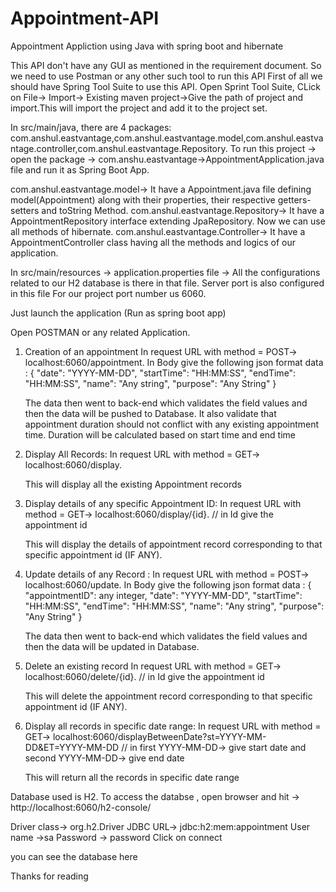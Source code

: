 # Appointment-API

Appointment Appliction using Java with spring boot and hibernate

This API don't have any GUI as mentioned in the requirement document. So we need to use Postman or any other such tool to run this API
First of all we should have Spring Tool Suite to use this API. 
Open Sprint Tool Suite, CLick on File-> Import-> Existing maven project->Give the path of project and import.This will import the project and add it to the project set.

In src/main/java, there are 4 packages: com.anshul.eastvantage,com.anshul.eastvantage.model,com.anshul.eastvantage.controller,com.anshul.eastvantage.Repository.
To run this project -> open the package -> com.anshu.eastvantage->AppointmentApplication.java file and run it as Spring Boot App.

com.anshul.eastvantage.model-> It have a Appointment.java file defining model(Appointment) along with their properties, their respective getters-setters and toString Method.
com.anshul.eastvantage.Repository-> It have a AppointmentRepository interface extending JpaRepository. Now we can use all methods of hibernate. 
com.anshul.eastvantage.Controller-> It have a AppointmentController class having all the methods and logics of our application.

In src/main/resources -> application.properties file -> All the configurations related to our H2 database is there in that file. Server port is also configured in this file
For our project port number us 6060.


Just launch the application (Run as spring boot app)

Open POSTMAN or any related Application.

1. Creation of an appointment
	In request URL with method = POST-> localhost:6060/appointment.
	In Body give the following json format data :
		{
        "date": "YYYY-MM-DD",
        "startTime": "HH:MM:SS",
        "endTime": "HH:MM:SS",
        "name": "Any string",
        "purpose": "Any String"
    	} 

	The data then went to back-end which validates the field values and then the data will be pushed to Database. It also validate that appointment duration should not conflict with any existing appointment time.
	Duration will be calculated based on start time and end time

2. Display All Records:
	In request URL with method = GET-> localhost:6060/display.

	This will display all the existing Appointment records

3. Display details of any specific Appointment ID:
	In request URL with method = GET-> localhost:6060/display/{id}.     // in Id give the appointment id

	This will display the details of appointment record corresponding to that specific appointment id (IF ANY).

4. Update details of any Record :
	In request URL with method = POST-> localhost:6060/update.
	In Body give the following json format data :
		{
	  "appointmentID": any integer,
        "date": "YYYY-MM-DD",
        "startTime": "HH:MM:SS",
        "endTime": "HH:MM:SS",
        "name": "Any string",
        "purpose": "Any String"
    	} 

	The data then went to back-end which validates the field values and then the data will be updated in Database.

5. Delete an existing record 
	In request URL with method = GET-> localhost:6060/delete/{id}.  		// in Id give the appointment id

	This will delete the appointment record corresponding to that specific appointment id (IF ANY).


6. Display all records in specific date range:
	In request URL with method = GET-> localhost:6060/displayBetweenDate?st=YYYY-MM-DD&ET=YYYY-MM-DD      // in first YYYY-MM-DD-> give start date and second YYYY-MM-DD-> give end date

	This will return all the records in specific date range




Database used is H2.
To access the databse , open browser and hit -> http://localhost:6060/h2-console/

Driver class-> org.h2.Driver
JDBC URL-> jdbc:h2:mem:appointment
User name ->sa
Password -> password
Click on connect 

you can see the database here



Thanks for reading
